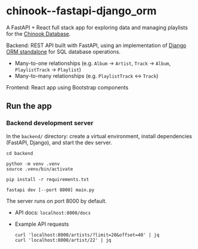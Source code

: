 # chinook--fastapi-django_orm

A FastAPI + React full stack app for exploring data and managing playlists for the [Chinook Database](https://github.com/lerocha/chinook-database).

Backend: REST API built with FastAPI, using an implementation of [Django ORM standalone](https://github.com/dancaron/Django-ORM) for SQL database operations.

- Many-to-one relationships (e.g. `Album` → `Artist`, `Track` → `Album`, `PlaylistTrack` → `Playlist`)
- Many-to-many relationships (e.g. `PlaylistTrack` ↔ `Track`)

Frontend: React app using Bootstrap components

## Run the app

### Backend development server

In the `backend/` directory: create a virtual environment, install dependencies (FastAPI, Django), and start the dev server.

```console
cd backend

python -m venv .venv
source .venv/bin/activate

pip install -r requirements.txt

fastapi dev [--port 8000] main.py
```

The server runs on port 8000 by default.

- API docs: `localhost:8000/docs`
- Example API requests

  ```console
  curl 'localhost:8000/artists/?limit=20&offset=40' | jq
  curl 'localhost:8000/artist/22' | jq
  ```
